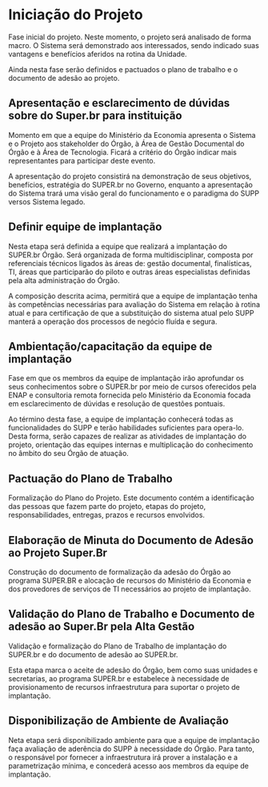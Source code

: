 # Iniciação do Projeto

Fase inicial do projeto. Neste momento, o projeto será analisado de forma macro. O Sistema será demonstrado aos interessados, sendo indicado suas vantagens e benefícios aferidos na rotina da Unidade. 

Ainda nesta fase serão definidos e pactuados o plano de trabalho e o documento de adesão ao projeto. 

## Apresentação e esclarecimento de dúvidas sobre do Super.br para instituição

Momento em que a equipe do Ministério da Economia apresenta o Sistema e o Projeto aos stakeholder do Órgão, à Área de Gestão Documental do Órgão e à Área de Tecnologia. Ficará a critério do Órgão indicar mais representantes para participar deste evento. 

A apresentação do projeto consistirá na demonstração de seus objetivos, benefícios, estratégia do SUPER.br no Governo, enquanto a apresentação do Sistema trará uma visão geral do funcionamento e o paradigma do SUPP versos Sistema legado.

## Definir equipe de implantação

Nesta etapa será definida a equipe que realizará a implantação do SUPER.br Órgão. Será organizada de forma multidisciplinar, composta por referenciais técnicos ligados às áreas de: gestão documental, finalísticas, TI, áreas que participarão do piloto e outras áreas especialistas definidas pela alta administração do Órgão.

A composição descrita acima, permitirá que a equipe de implantação tenha às competências necessárias para avaliação do Sistema em relação à rotina atual e para certificação de que a substituição do sistema atual pelo SUPP manterá a operação dos processos de negócio fluída e segura. 

## Ambientação/capacitação da equipe de implantação

Fase em que os membros da equipe de implantação irão aprofundar os seus conhecimentos sobre o SUPER.br por meio de cursos oferecidos pela ENAP e consultoria remota fornecida pelo Ministério da Economia focada em esclarecimento de dúvidas e resolução de questões pontuais.

Ao término desta fase, a equipe de implantação conhecerá todas as funcionalidades do SUPP e terão habilidades suficientes para opera-lo. Desta forma, serão capazes de realizar as atividades de implantação do projeto, orientação das equipes internas e multiplicação do conhecimento no âmbito do seu Órgão de atuação. 

## Pactuação do Plano de Trabalho

Formalização do Plano do Projeto. Este documento contém a identificação das pessoas que fazem parte do projeto, etapas do projeto, responsabilidades, entregas, prazos e recursos envolvidos. 

## Elaboração de Minuta do Documento de Adesão ao Projeto Super.Br

Construção do documento de formalização da adesão do Órgão ao programa SUPER.BR e alocação de recursos do Ministério da Economia e dos provedores de serviços de TI necessários ao projeto de implantação. 

## Validação do Plano de Trabalho e Documento de adesão ao Super.Br pela Alta Gestão

Validação e formalização do Plano de Trabalho de implantação do SUPER.br e do documento de adesão ao SUPER.br. 

Esta etapa marca o aceite de adesão do Órgão, bem como suas unidades e secretarias, ao programa SUPER.br e estabelece à necessidade de provisionamento de recursos infraestrutura para suportar o projeto de implantação. 

## Disponibilização de Ambiente de Avaliação

Neta etapa será disponibilizado ambiente para que a equipe de implantação faça avaliação de aderência do SUPP à necessidade do Órgão. Para tanto, o responsável por fornecer a infraestrutura irá prover a instalação e a parametrização mínima, e concederá acesso aos membros da equipe de implantação.